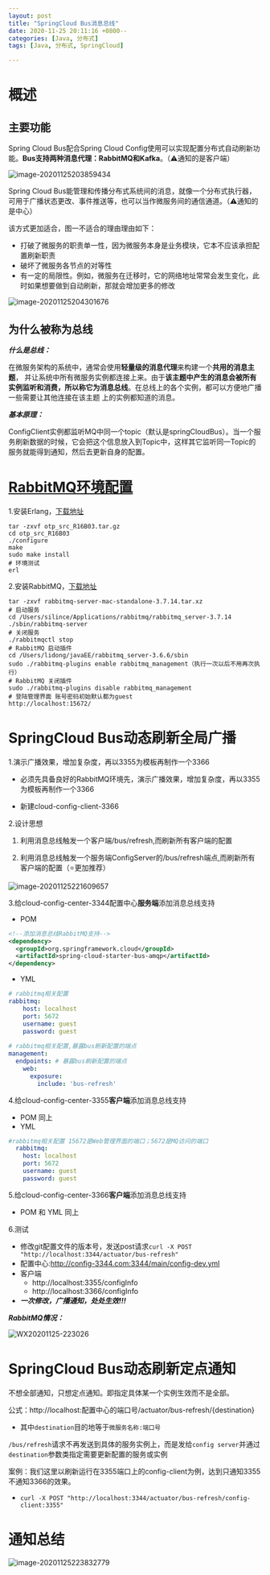 ```yaml
---
layout: post
title: "SpringCloud Bus消息总线"
date: 2020-11-25 20:11:16 +0800--
categories: [Java, 分布式]
tags: [Java, 分布式, SpringCloud]  

---
```


# 概述

## 主要功能

Spring Cloud Bus配合Spring Cloud Config使用可以实现配置分布式自动刷新功能。**Bus支持两种消息代理：RabbitMQ和Kafka**。（⚠️通知的是客户端）

![image-20201125203859434](/assets/imgs/image-20201125203859434.png)

Spring Cloud Bus能管理和传播分布式系统间的消息，就像一个分布式执行器， 可用于广播状态更改、事件推送等，也可以当作微服务间的通信通道。（⚠️通知的是中心）

该方式更加适合，图一不适合的理由理由如下：

- 打破了微服务的职责单一性，因为微服务本身是业务模块，它本不应该承担配置刷新职责
- 破坏了微服务各节点的对等性
- 有一定的局限性。例如，微服务在迁移时，它的网络地址常常会发生变化，此时如果想要做到自动刷新，那就会增加更多的修改

![image-20201125204301676](/assets/imgs/image-20201125204301676.png)



## 为什么被称为总线

***什么是总线：***

在微服务架构的系统中，通常会使用**轻量级的消息代理**来构建一个**共用的消息主题**， 并让系统中所有微服务实例都连接上来。由于**该主题中产生的消息会被所有实例监听和消费，所以称它为消息总线**。在总线上的各个实例，都可以方便地广播一些需要让其他连接在该主题 上的实例都知道的消息。

***基本原理：***

ConfigClient实例都监听MQ中同一个topic（默认是springCloudBus）。当一个服务刷新数据的时候，它会把这个信息放入到Topic中，这样其它监听同一Topic的服务就能得到通知，然后去更新自身的配置。



# [RabbitMQ环境配置]()

1.安装Erlang，[下载地址](http://www.erlang.org/download/otp_src_R16B03.tar.gz)

```shell
tar -zxvf otp_src_R16B03.tar.gz
cd otp_src_R16B03
./configure   
make
sudo make install
# 环境测试
erl
```

2.安装RabbitMQ，[下载地址](https://dl.bintray.com/rabbitmq/all/rabbitmq-server/3.7.14/)

```shell
tar -zxvf rabbitmq-server-mac-standalone-3.7.14.tar.xz
# 启动服务
cd /Users/silince/Applications/rabbitmq/rabbitmq_server-3.7.14
./sbin/rabbitmq-server
# 关闭服务
./rabbitmqctl stop
# RabbitMQ 启动插件
cd /Users/lidong/javaEE/rabbitmq_server-3.6.6/sbin
sudo ./rabbitmq-plugins enable rabbitmq_management（执行一次以后不用再次执行）
# RabbitMQ 关闭插件
sudo ./rabbitmq-plugins disable rabbitmq_management
# 登陆管理界面 账号密码初始默认都为guest
http://localhost:15672/
```





# SpringCloud Bus动态刷新全局广播

1.演示广播效果，增加复杂度，再以3355为模板再制作一个3366

- 必须先具备良好的RabbitMQ环境先，演示广播效果，增加复杂度，再以3355为模板再制作一个3366

- 新建cloud-config-client-3366

2.设计思想

1) 利用消息总线触发一个客户端/bus/refresh,而刷新所有客户端的配置

2) 利用消息总线触发一个服务端ConfigServer的/bus/refresh端点,而刷新所有客户端的配置（⭐️更加推荐）

![image-20201125221609657](/assets/imgs/image-20201125221609657.png)

3.给cloud-config-center-3344配置中心**服务端**添加消息总线支持

- POM

```xml
<!--添加消息总线RabbitMQ支持-->
<dependency>
  <groupId>org.springframework.cloud</groupId>
  <artifactId>spring-cloud-starter-bus-amqp</artifactId>
</dependency>
```

- YML

```yml
# rabbitmq相关配置
rabbitmq:
    host: localhost
    port: 5672
    username: guest
    password: guest
    
# rabbitmq相关配置,暴露bus刷新配置的端点
management:
  endpoints: # 暴露bus刷新配置的端点
    web:
      exposure:
        include: 'bus-refresh'
```

4.给cloud-config-center-3355**客户端**添加消息总线支持

- POM 同上
- YML

```yml
#rabbitmq相关配置 15672是Web管理界面的端口；5672是MQ访问的端口
  rabbitmq:
    host: localhost
    port: 5672
    username: guest
    password: guest
```

5.给cloud-config-center-3366**客户端**添加消息总线支持

- POM 和 YML 同上

6.测试

- 修改git配置文件的版本号，发送post请求`curl -X POST "http://localhost:3344/actuator/bus-refresh"`
- 配置中心:http://config-3344.com:3344/main/config-dev.yml
- 客户端
  - http://localhost:3355/configInfo
  - http://localhost:3366/configInfo
- ***一次修改，广播通知，处处生效!!!***



***RabbitMQ情况：***

![WX20201125-223026](/assets/imgs/WX20201125-223026.png)



# SpringCloud Bus动态刷新定点通知

不想全部通知，只想定点通知。即指定具体某一个实例生效而不是全部。

公式：http://localhost:配置中心的端口号/actuator/bus-refresh/{destination}

- 其中`destination`目的地等于`微服务名称:端口号`

`/bus/refresh`请求不再发送到具体的服务实例上，而是发给`config server`并通过`destination`参数类指定需要更新配置的服务或实例

案例：我们这里以刷新运行在3355端口上的config-client为例，达到只通知3355不通知3366的效果。

- `curl -X POST "http://localhost:3344/actuator/bus-refresh/config-client:3355"`



# 通知总结

![image-20201125223832779](/assets/imgs/image-20201125223832779.png)